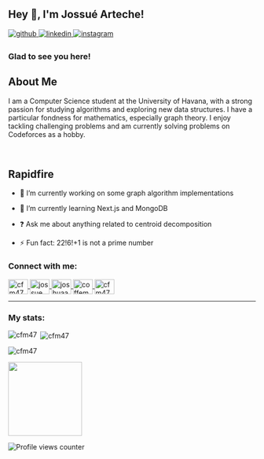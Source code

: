 ## Hey 👋, I'm Jossué Arteche!  
  

<a href="https://github.com/CfM47" target="_blank">
<img src=https://img.shields.io/badge/github-%2324292e.svg?&style=for-the-badge&logo=github&logoColor=white alt=github style="margin-bottom: 5px;" />
</a>
<a href="https://linkedin.com/in/jossue-arteche-29b46b2b6" target="_blank">
<img src=https://img.shields.io/badge/linkedin-%231E77B5.svg?&style=for-the-badge&logo=linkedin&logoColor=white alt=linkedin style="margin-bottom: 5px;" />
</a>
<a href="https://instagram.com/joshua_am03" target="_blank">
<img src=https://img.shields.io/badge/instagram-%23000000.svg?&style=for-the-badge&logo=instagram&logoColor=white alt=instagram style="margin-bottom: 5px;" />
</a>  
  



### Glad to see you here!  
## About Me

I am a Computer Science student at the University of Havana, with a strong passion for studying algorithms and exploring new data structures. I have a particular fondness for mathematics, especially graph theory. I enjoy tackling challenging problems and am currently solving problems on Codeforces as a hobby.  
  

<br/>  


## Rapidfire  

- 🔭 I’m currently working on some graph algorithm implementations  
  

- 🌱 I’m currently learning Next.js and MongoDB  
  

- ❓ Ask me about anything related to centroid decomposition  
  

- ⚡ Fun fact: 22!6!+1 is not a prime number   

<h3 align="left">Connect with me:</h3>
  <p align="left">
  <a href="https://twitter.com/CoffeMan47" target="blank">
    <img align="center" src="https://raw.githubusercontent.com/rahuldkjain/github-profile-readme-generator/master/src/images/icons/Social/twitter.svg" alt="cfm47" height="30" width="40" />
  </a>
  <a href="https://www.linkedin.com/in/jossue-arteche-29b46b2b6?utm_source=share&utm_campaign=share_via&utm_content=profile&utm_medium=android_app" target="blank">
    <img align="center" src="https://raw.githubusercontent.com/rahuldkjain/github-profile-readme-generator/master/src/images/icons/Social/linked-in-alt.svg" alt="jossue arteche" height="30" width="40" />
  </a>
  <a href="https://instagram.com/joshuaam_03" target="blank">
    <img align="center" src="https://raw.githubusercontent.com/rahuldkjain/github-profile-readme-generator/master/src/images/icons/Social/instagram.svg" alt="joshuaam_03" height="30" width="40" />
  </a>
  <a href="https://codeforces.com/profile/CoffeeMan47" target="blank">
    <img align="center" src="https://raw.githubusercontent.com/rahuldkjain/github-profile-readme-generator/master/src/images/icons/Social/codeforces.svg" alt="coffeman47" height="30" width="40" />
  </a>
  <a href="https://leetcode.com/u/CfM47/" target="blank">
    <img align="center" src="https://raw.githubusercontent.com/rahuldkjain/github-profile-readme-generator/master/src/images/icons/Social/leet-code.svg" alt="cfm47" height="30" width="40" />
  </a>
</p>

---

<h3 align="left">My stats:</h3>

<p><img align="left" src="https://github-readme-stats.vercel.app/api/top-langs?username=cfm47&show_icons=true&locale=en&layout=compact" alt="cfm47" /></p>

<p>&nbsp;<img align="center" src="https://github-readme-stats.vercel.app/api?username=cfm47&show_icons=true&locale=en" alt="cfm47" /></p>

<p><img align="center" src="https://github-readme-streak-stats.herokuapp.com/?user=cfm47&" alt="cfm47" /></p>

<p><img src="https://leetcard.jacoblin.cool/CfM47?border=0&theme=dark" height="150"/></p>

![Profile views counter](https://komarev.com/ghpvc/?username=rCfM47&&style=flat-square)
